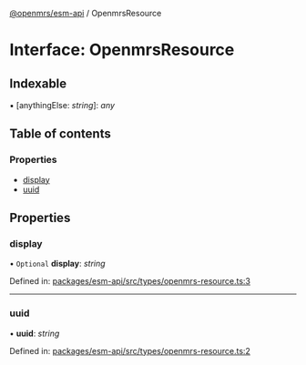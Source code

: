 [@openmrs/esm-api](../API.md) / OpenmrsResource

# Interface: OpenmrsResource

## Indexable

▪ [anythingElse: *string*]: *any*

## Table of contents

### Properties

- [display](openmrsresource.md#display)
- [uuid](openmrsresource.md#uuid)

## Properties

### display

• `Optional` **display**: *string*

Defined in: [packages/esm-api/src/types/openmrs-resource.ts:3](https://github.com/openmrs/openmrs-esm-core/blob/master/packages/esm-api/src/types/openmrs-resource.ts#L3)

___

### uuid

• **uuid**: *string*

Defined in: [packages/esm-api/src/types/openmrs-resource.ts:2](https://github.com/openmrs/openmrs-esm-core/blob/master/packages/esm-api/src/types/openmrs-resource.ts#L2)
